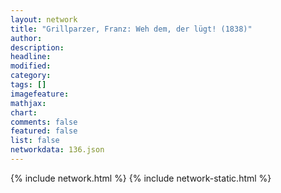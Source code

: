```yaml
---
layout: network
title: "Grillparzer, Franz: Weh dem, der lügt! (1838)"
author:
description:
headline:
modified:
category:
tags: []
imagefeature: 
mathjax: 
chart: 
comments: false
featured: false
list: false
networkdata: 136.json
---
```

{% include network.html %}
{% include network-static.html %}
